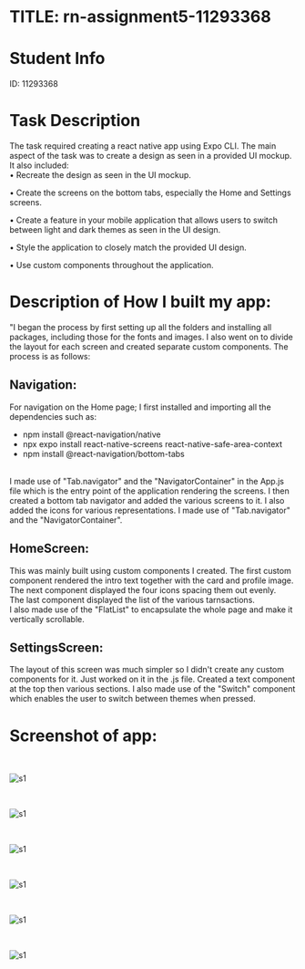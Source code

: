 # TITLE: rn-assignment5-11293368

# Student Info

ID: 11293368

# Task Description

The task required creating a react native app using Expo CLI. The main aspect of the task was to create a design as seen in a provided UI mockup.
It also included: 
<br>
• Recreate the design as seen in the UI mockup.<br>

• Create the screens on the bottom tabs, especially the Home and Settings screens.<br>

• Create a feature in your mobile application that allows users to switch between light and dark themes as seen in the UI design.<br>

• Style the application to closely match the provided UI design.<br>

• Use custom components throughout the application.<br>

# Description of How I built my app:

"I began the process by first setting up all the folders and installing all packages, including those for the fonts and images. I also went on to divide the layout for each screen and created separate custom components. The process is as follows:
<br>
## Navigation:
For navigation on the Home page; I first installed and importing all the dependencies such as: <br>
- npm install @react-navigation/native
- npx expo install react-native-screens react-native-safe-area-context
- npm install @react-navigation/bottom-tabs
<br>
I made use of "Tab.navigator" and the "NavigatorContainer" in the App.js file which is the entry point of the application rendering the screens.
I then created a bottom tab navigator and added the various screens to it. I also added the icons for various representations. I made use of "Tab.navigator" and the "NavigatorContainer".

## HomeScreen:
This was mainly built using custom components I created. The first custom component rendered the intro text together with the card and profile image.<Br>
The next component displayed the four icons spacing them out evenly.<br>
The last component displayed the list of the various tarnsactions.<br>
I also made use of the "FlatList" to encapsulate the whole page and make it vertically scrollable. 

## SettingsScreen:
The layout of this screen was much simpler so I didn't create any custom components for it. Just worked on it in the .js file. Created a text component at the top then various sections. I also made use of the "Switch" component which enables the user to switch between themes when pressed. 

# Screenshot of app:
<br>

![s1](./screenshots/S1.png)

<br>

![s1](./screenshots/S2.png)

<br>

![s1](./screenshots/S3.png)

<br>

![s1](./screenshots/D1.png)

<br>

![s1](./screenshots/Screenshot%205.png)

<br>

![s1](./screenshots/Screenshot%206.png)

